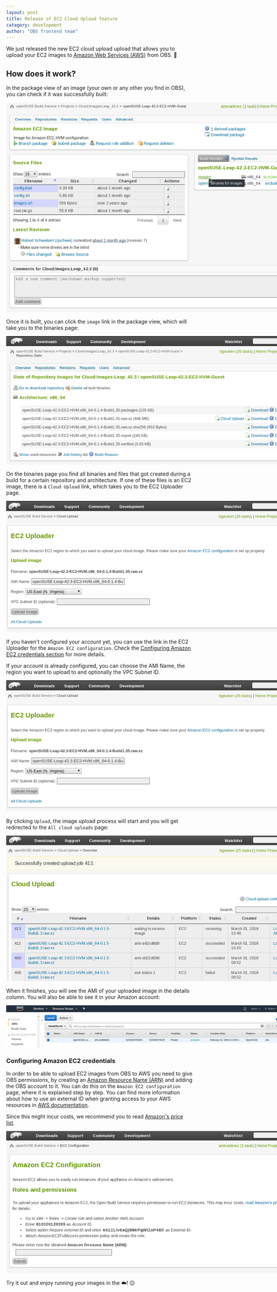 ```yaml
---
layout: post
title: Release of EC2 Cloud Upload feature
category: development
author: "OBS frontend team"
---
```


We just released the new EC2 cloud upload upload that allows you to upload your EC2 images to [Amazon Web Services (AWS)](https://aws.amazon.com) from OBS. :tada:

## How does it work?

In the package view of an image (your own or any other you find in OBS), you can check if it was successfully built:
 
<img src="/images/posts/cloud_upload_package_view.png" alt="Cloud Upload Package View" style="max-width: 800px;">

Once it is built, you can click the `image` link in the package view,
which will take you to the binaries page:

<img src="/images/posts/cloud_upload_binary_page.png" alt="Binary page" style="max-width: 800px;">

On the binaries page you find all binaries and files that got created during a build for a certain repository and architecture.
If one of these files is an EC2 image, there is a `Cloud Upload` link, which takes you to the EC2 Uploader page.

<img src="/images/posts/cloud_upload_uploader.png" alt="Cloud uploader" style="max-width: 800px;">

If you haven't configured your account yet, you can use the link in the EC2 Uploader for the `Amazon EC2 configuration`.
Check the [Configuring Amazon EC2 credentials section](#configuring-amazon-ec2-credentials) for more details.

If your account is already configured, you can choose the AMI Name, the region you want to upload to and optionally the VPC Subnet ID.

<img src="/images/posts/cloud_upload_uploader.png" alt="Cloud uploader" style="max-width: 800px;">

By clicking `Upload`, the image upload process will start and you will get redirected to the `All cloud uploads` page:

<img src="/images/posts/cloud_upload_overview.png" alt="Cloud uploader" style="max-width: 800px;">

When it finishes, you will see the AMI of your uploaded image in the details column.
You will also be able to see it in your Amazon account:

<img src="/images/posts/cloud_upload_aws.png" alt="AWS" style="max-width: 800px;">


### Configuring Amazon EC2 credentials

In order to be able to upload EC2 images from OBS to AWS you need to give OBS permissions,
by creating an [Amazon Resource Name (ARN)](https://docs.aws.amazon.com/general/latest/gr/aws-arns-and-namespaces.html) and adding the OBS account to it.
You can do this on the `Amazon EC2 configuration` page, where it is explained step by step. You can find more information about how to use an external ID when granting access to your AWS resources in [AWS documentation](https://docs.aws.amazon.com/IAM/latest/UserGuide/id_roles_create_for-user_externalid.html).

Since this might incur costs, we recommend you to read [Amazon's price list](https://aws.amazon.com/de/partners/suse).

<img src="/images/posts/cloud_upload_configuration.png" alt="Cloud upload configuration" style="max-width: 800px;">


Try it out and enjoy running your images in the :cloud:! :wink:
